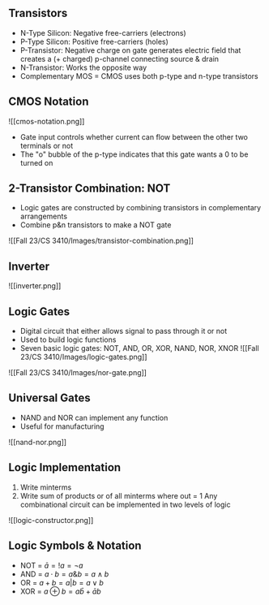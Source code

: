 ## Transistors 
- N-Type Silicon: Negative free-carriers (electrons)
- P-Type Silicon: Positive free-carriers (holes)
- P-Transistor: Negative charge on gate generates electric field that creates a (+ charged) p-channel connecting source & drain
- N-Transistor: Works the opposite way
- Complementary MOS = CMOS uses both p-type and n-type transistors

## CMOS Notation 

![[cmos-notation.png]]

- Gate input controls whether current can flow between the other two terminals or not
- The "o" bubble of the p-type indicates that this gate wants a $0$ to be turned on

## 2-Transistor Combination: NOT 
- Logic gates are constructed by combining transistors in complementary arrangements
- Combine p&n transistors to make a NOT gate

![[Fall 23/CS 3410/Images/transistor-combination.png]]

## Inverter
![[inverter.png]]

## Logic Gates
- Digital circuit that either allows signal to pass through it or not  
- Used to build logic functions
- Seven basic logic gates: NOT, AND, OR, XOR, NAND, NOR, XNOR
![[Fall 23/CS 3410/Images/logic-gates.png]]

![[Fall 23/CS 3410/Images/nor-gate.png]]

## Universal Gates
- NAND and NOR can implement any function
- Useful for manufacturing 

![[nand-nor.png]]

## Logic Implementation
1. Write minterms
2. Write sum of products or of all minterms where out = 1
Any combinational circuit can be implemented in two levels of logic

![[logic-constructor.png]]

## Logic Symbols & Notation
- NOT = $\bar{a}=!a=\neg a$
- AND = $a\cdot b=a\&b=a\wedge b$
- OR = $a+b = a|b = a\vee b$
- XOR = $a\oplus b = a\bar{b}+\bar{a}b$
